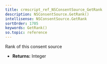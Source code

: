 ```yaml
---
title: crmscript_ref_NSConsentSource_GetRank
description: NSConsentSource.GetRank()
intellisense: NSConsentSource.GetRank
sortOrder: 1705
keywords: GetRank()
so.topic: reference
---
```



Rank of this consent source



* **Returns:** Integer


